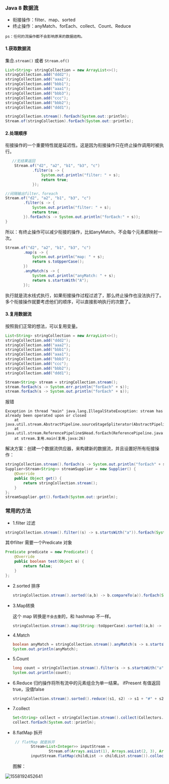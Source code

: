 ### Java 8 数据流

- 衔接操作：filter、map、sorted
- 终止操作：anyMatch、forEach、collect、Count、Reduce

`ps：任何的流操作都不会影响原来的数据结构。`

#### 1.获取数据流

集合.`stream()` 或者 `Stream.of()`

```java
List<String> stringCollection = new ArrayList<>();
stringCollection.add("ddd2");
stringCollection.add("aaa2");
stringCollection.add("bbb1");
stringCollection.add("aaa1");
stringCollection.add("bbb3");
stringCollection.add("ccc");
stringCollection.add("bbb2");
stringCollection.add("ddd1");

stringCollection.stream().forEach(System.out::println);
Stream.of(stringCollection).forEach(System.out::println);
```

#### 2.处理顺序

衔接操作的一个重要特性就是延迟性。这是因为衔接操作只在终止操作调用时被执行。

```java
   //无结果返回
    Stream.of("d2", "a2", "b1", "b3", "c")
            .filter(s -> {
                System.out.println("filter: " + s);
                return true;
            });
```


```java
//间隔输出filter、foreach
Stream.of("d2", "a2", "b1", "b3", "c")
        .filter(s -> {
            System.out.println("filter: " + s);
            return true;
        }).forEach(s -> System.out.println("forEach:" + s));
}
```


所以：有终止操作可以减少衔接的操作，比如anyMatch，不会每个元素都映射一次。

```java
Stream.of("d2", "a2", "b1", "b3", "c")
        .map(s -> {
            System.out.println("map: " + s);
            return s.toUpperCase();
        })
        .anyMatch(s -> {
            System.out.println("anyMatch: " + s);
            return s.startsWith("A");
        });
```

执行就是流水线式执行，如果衔接操作过程过滤了，那么终止操作也没法执行了。多个衔接操作就要考虑他们的顺序，可以直接影响执行的次数了。

#### 3.复用数据流

按照我们正常的想法，可以复用变量。

```java
List<String> stringCollection = new ArrayList<>();
stringCollection.add("ddd2");
stringCollection.add("aaa2");
stringCollection.add("bbb1");
stringCollection.add("aaa1");
stringCollection.add("bbb3");
stringCollection.add("ccc");
stringCollection.add("bbb2");
stringCollection.add("ddd1");

Stream<String> stream = stringCollection.stream();
stream.forEach(s -> System.err.println("forEach" + s));
stream.forEach(s -> System.out.println("forEach" + s));
```

报错

```shell
Exception in thread "main" java.lang.IllegalStateException: stream has already been operated upon or closed
	at java.util.stream.AbstractPipeline.sourceStageSpliterator(AbstractPipeline.java:279)
	at java.util.stream.ReferencePipeline$Head.forEach(ReferencePipeline.java:580)
	at stream.复用.main(复用.java:26)
```

解决方案：创建一个数据流供应器，来构建新的数据流，并且设置好所有衔接操作：

```java
stringCollection.stream().forEach(s -> System.out.println("forEach" + s));
Supplier<Stream<String>> streamSupplier = new Supplier() {
    @Override
    public Object get() {
        return stringCollection.stream();
    }
};
streamSupplier.get().forEach(System.out::println);
```



### 常用的方法

- 1.filter 过滤

```java
stringCollection.stream().filter((s) -> s.startsWith("a")).forEach(System.out::println);
```

其中filter 需要一个Predicate 对象

```java
Predicate predicate = new Predicate() {
    @Override
    public boolean test(Object o) {
        return false;
    }
};
```

- 2.sorted 排序

  ```java
  stringCollection.stream().sorted((a,b) -> b.compareTo(a)).forEach(System.out::println);
  ```

- 3.Map转换

  这个 map 转换是`不会去重`的，和 hashmap 不一样。

  ```java
  stringCollection.stream().map(String::toUpperCase).sorted((a,b) -> b.compareTo(a)).forEach(System.out::println);
  ```

- 4.Match 

  ```java
  boolean anyMatch = stringCollection.stream().anyMatch(s -> s.startsWith("s"));
  System.out.println(anyMatch);
  ```

- 5.Count

  ```java
  long count = stringCollection.stream().filter(s -> s.startsWith("a")).count();
  System.out.println(count);
  ```

- 6.Reduce 归约操作将所有流中的元素组合为单一结果。
  ifPresent 有值返回true，没值false

  ```java
  stringCollection.stream().sorted().reduce((s1, s2) -> s1 + "#" + s2).ifPresent(System.out::println);
  ```

- 7.collect

  ```java
  Set<String> collect = stringCollection.stream().collect(Collectors.toSet());
  collect.forEach(System.out::println);
  ```

- 8.flatMap 拆开

  ```java
   // flatMap 就是拆开
          Stream<List<Integer>> inputStream =
                  Stream.of(Arrays.asList(1), Arrays.asList(2, 3), Arrays.asList(4, 5, 6));
          inputStream.flatMap(childList -> childList.stream()).collect(Collectors.toList());
  ```

  图解：

![1558192452641](https://i.loli.net/2019/06/15/5d046f45d36b519497.jpg)